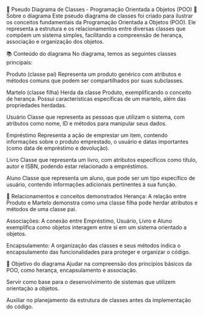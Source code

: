 📐 Pseudo Diagrama de Classes - Programação Orientada a Objetos (POO)
📝 Sobre o diagrama
Este pseudo diagrama de classes foi criado para ilustrar os conceitos fundamentais da Programação Orientada a Objetos (POO). Ele representa a estrutura e os relacionamentos entre diversas classes que compõem um sistema simples, facilitando a compreensão de herança, associação e organização dos objetos.

📚 Conteúdo do diagrama
No diagrama, temos as seguintes classes principais:

Produto (classe pai)
Representa um produto genérico com atributos e métodos comuns que podem ser compartilhados por suas subclasses.

Martelo (classe filha)
Herda da classe Produto, exemplificando o conceito de herança. Possui características específicas de um martelo, além das propriedades herdadas.

Usuário
Classe que representa as pessoas que utilizam o sistema, com atributos como nome, ID e métodos para manipular seus dados.

Empréstimo
Representa a ação de emprestar um item, contendo informações sobre o produto emprestado, o usuário e datas importantes (como data de empréstimo e devolução).

Livro
Classe que representa um livro, com atributos específicos como título, autor e ISBN, podendo estar relacionado a empréstimos.

Aluno
Classe que representa um aluno, que pode ser um tipo específico de usuário, contendo informações adicionais pertinentes à sua função.

🔗 Relacionamentos e conceitos demonstrados
Herança: A relação entre Produto e Martelo demonstra como uma classe filha pode herdar atributos e métodos de uma classe pai.

Associações: A conexão entre Empréstimo, Usuário, Livro e Aluno exemplifica como objetos interagem entre si em um sistema orientado a objetos.

Encapsulamento: A organização das classes e seus métodos indica o encapsulamento das funcionalidades para proteger e organizar o código.

🎯 Objetivo do diagrama
Ajudar na compreensão dos princípios básicos da POO, como herança, encapsulamento e associação.

Servir como base para o desenvolvimento de sistemas que utilizem orientação a objetos.

Auxiliar no planejamento da estrutura de classes antes da implementação do código.

